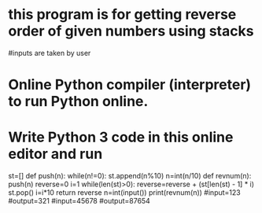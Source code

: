 # this program is for getting reverse order of given numbers using stacks 
#inputs are taken by user
# Online Python compiler (interpreter) to run Python online.
# Write Python 3 code in this online editor and run
st=[]
def push(n):
    while(n!=0):
        st.append(n%10)
        n=int(n/10)
def revnum(n):
    push(n)
    reverse=0
    i=1
    while(len(st)>0):
        reverse=reverse + (st[len(st) - 1] * i)
        st.pop()
        i=i*10
    return reverse
n=int(input())
print(revnum(n))
#input=123
#output=321
#input=45678
#output=87654
